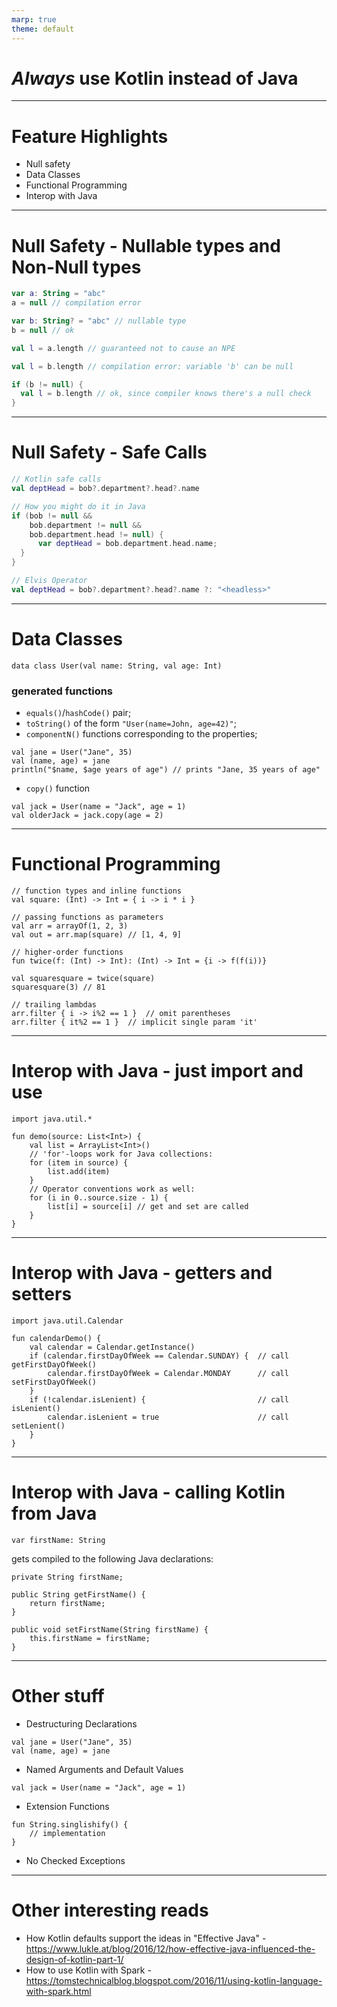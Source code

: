 ```yaml
---
marp: true
theme: default
---
```


# *Always* use **Kotlin** instead of Java

---

# Feature Highlights

* Null safety
* Data Classes
* Functional Programming
* Interop with Java

---

# Null Safety - Nullable types and Non-Null types

```kotlin
var a: String = "abc"
a = null // compilation error

var b: String? = "abc" // nullable type
b = null // ok

val l = a.length // guaranteed not to cause an NPE

val l = b.length // compilation error: variable 'b' can be null

if (b != null) {
  val l = b.length // ok, since compiler knows there's a null check
}
```

---

# Null Safety - Safe Calls

```kotlin
// Kotlin safe calls
val deptHead = bob?.department?.head?.name

// How you might do it in Java
if (bob != null &&
    bob.department != null &&
    bob.department.head != null) {
      var deptHead = bob.department.head.name;
  }
}

// Elvis Operator
val deptHead = bob?.department?.head?.name ?: "<headless>"
```

---

# Data Classes

```
data class User(val name: String, val age: Int)
```

### generated functions
* `equals()`/`hashCode()` pair;
* `toString()` of the form `"User(name=John, age=42)"`;
* `componentN()` functions corresponding to the properties;
```
val jane = User("Jane", 35)
val (name, age) = jane
println("$name, $age years of age") // prints "Jane, 35 years of age"
```
* `copy()` function
```
val jack = User(name = "Jack", age = 1)
val olderJack = jack.copy(age = 2)
```

---

# Functional Programming

```
// function types and inline functions
val square: (Int) -> Int = { i -> i * i }

// passing functions as parameters
val arr = arrayOf(1, 2, 3)
val out = arr.map(square) // [1, 4, 9]

// higher-order functions
fun twice(f: (Int) -> Int): (Int) -> Int = {i -> f(f(i))}

val squaresquare = twice(square)
squaresquare(3) // 81

// trailing lambdas
arr.filter { i -> i%2 == 1 }  // omit parentheses
arr.filter { it%2 == 1 }  // implicit single param 'it'
```

---

# Interop with Java - just import and use

```
import java.util.*

fun demo(source: List<Int>) {
    val list = ArrayList<Int>()
    // 'for'-loops work for Java collections:
    for (item in source) {
        list.add(item)
    }
    // Operator conventions work as well:
    for (i in 0..source.size - 1) {
        list[i] = source[i] // get and set are called
    }
}
```

---

# Interop with Java - getters and setters

```
import java.util.Calendar

fun calendarDemo() {
    val calendar = Calendar.getInstance()
    if (calendar.firstDayOfWeek == Calendar.SUNDAY) {  // call getFirstDayOfWeek()
        calendar.firstDayOfWeek = Calendar.MONDAY      // call setFirstDayOfWeek()
    }
    if (!calendar.isLenient) {                         // call isLenient()
        calendar.isLenient = true                      // call setLenient()
    }
}
```

---

# Interop with Java - calling Kotlin from Java

```
var firstName: String
```
gets compiled to the following Java declarations:
```
private String firstName;

public String getFirstName() {
    return firstName;
}

public void setFirstName(String firstName) {
    this.firstName = firstName;
}
```

---


# Other stuff

* Destructuring Declarations
```
val jane = User("Jane", 35)
val (name, age) = jane
```
* Named Arguments and Default Values
```
val jack = User(name = "Jack", age = 1)
```
* Extension Functions
```
fun String.singlishify() {
    // implementation
}
```
* No Checked Exceptions

---

# Other interesting reads

* How Kotlin defaults support the ideas in "Effective Java" - https://www.lukle.at/blog/2016/12/how-effective-java-influenced-the-design-of-kotlin-part-1/
* How to use Kotlin with Spark - https://tomstechnicalblog.blogspot.com/2016/11/using-kotlin-language-with-spark.html

